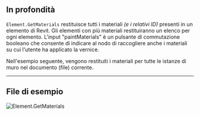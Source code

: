 ## In profondità
`Element.GetMaterials` restituisce tutti i materiali _(e i relativi ID)_ presenti in un elemento di Revit. Gli elementi con più materiali restituiranno un elenco per ogni elemento. L'input "paintMaterials" è un pulsante di commutazione booleano che consente di indicare al nodo di raccogliere anche i materiali su cui l'utente ha applicato la vernice.

Nell'esempio seguente, vengono restituiti i materiali per tutte le istanze di muro nel documento (file) corrente.
___
## File di esempio

![Element.GetMaterials](./Revit.Elements.Element.GetMaterials_img.jpg)

